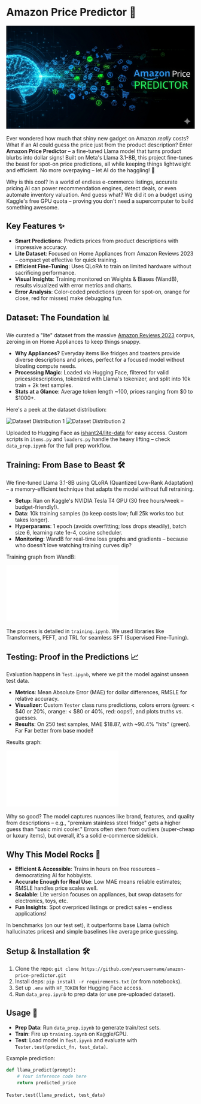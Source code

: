 # Amazon Price Predictor 🚀

![Project Banner](https://github.com/IshantSingh24/Amazon_price_predictor_LLM/blob/main/banner.png) <!-- Replace with actual banner if available -->

Ever wondered how much that shiny new gadget on Amazon *really* costs? What if an AI could guess the price just from the product description? Enter **Amazon Price Predictor** – a fine-tuned Llama model that turns product blurbs into dollar signs! Built on Meta's Llama 3.1-8B, this project fine-tunes the beast for spot-on price predictions, all while keeping things lightweight and efficient. No more overpaying – let AI do the haggling! 💸

Why is this cool? In a world of endless e-commerce listings, accurate pricing AI can power recommendation engines, detect deals, or even automate inventory valuation. And guess what? We did it on a budget using Kaggle's free GPU quota – proving you don't need a supercomputer to build something awesome.

## Key Features ✨
- **Smart Predictions**: Predicts prices from product descriptions with impressive accuracy.
- **Lite Dataset**: Focused on Home Appliances from Amazon Reviews 2023 – compact yet effective for quick training.
- **Efficient Fine-Tuning**: Uses QLoRA to train on limited hardware without sacrificing performance.
- **Visual Insights**: Training monitored on Weights & Biases (WandB), results visualized with error metrics and charts.
- **Error Analysis**: Color-coded predictions (green for spot-on, orange for close, red for misses) make debugging fun.

## Dataset: The Foundation 📊
We curated a "lite" dataset from the massive [Amazon Reviews 2023](https://huggingface.co/datasets/McAuley-Lab/Amazon-Reviews-2023) corpus, zeroing in on Home Appliances to keep things snappy. 

- **Why Appliances?** Everyday items like fridges and toasters provide diverse descriptions and prices, perfect for a focused model without bloating compute needs.
- **Processing Magic**: Loaded via Hugging Face, filtered for valid prices/descriptions, tokenized with Llama's tokenizer, and split into 10k train + 2k test samples.
- **Stats at a Glance**: Average token length ~100, prices ranging from $0 to $1000+.

Here's a peek at the dataset distribution:

![Dataset Distribution 1](data1.jpg)
![Dataset Distribution 2](data2.jpg)

Uploaded to Hugging Face as [ishant24/lite-data](https://huggingface.co/datasets/ishant24/lite-data) for easy access. Custom scripts in `items.py` and `loaders.py` handle the heavy lifting – check `data_prep.ipynb` for the full prep workflow.

## Training: From Base to Beast 🛠️
We fine-tuned Llama 3.1-8B using QLoRA (Quantized Low-Rank Adaptation) – a memory-efficient technique that adapts the model without full retraining.

- **Setup**: Ran on Kaggle's NVIDIA Tesla T4 GPU (30 free hours/week – budget-friendly!).
- **Data**: 10k training samples (to keep costs low; full 25k works too but takes longer).
- **Hyperparams**: 1 epoch (avoids overfitting; loss drops steadily), batch size 6, learning rate 1e-4, cosine scheduler.
- **Monitoring**: WandB for real-time loss graphs and gradients – because who doesn't love watching training curves dip?

Training graph from WandB:

![Training Graph](wandb.img)

The process is detailed in `training.ipynb`. We used libraries like Transformers, PEFT, and TRL for seamless SFT (Supervised Fine-Tuning). 

## Testing: Proof in the Predictions 📈
Evaluation happens in `Test.ipynb`, where we pit the model against unseen test data.

- **Metrics**: Mean Absolute Error (MAE) for dollar differences, RMSLE for relative accuracy.
- **Visualizer**: Custom `Tester` class runs predictions, colors errors (green: < $40 or 20%, orange: < $80 or 40%, red: oops!), and plots truths vs. guesses.
- **Results**: On 250 test samples, MAE $18.87, with ~90.4% "hits" (green). Far Far better from base model!

Results graph:

![Results Graph](result.img)

Why so good? The model captures nuances like brand, features, and quality from descriptions – e.g., "premium stainless steel fridge" gets a higher guess than "basic mini cooler." Errors often stem from outliers (super-cheap or luxury items), but overall, it's a solid e-commerce sidekick.

## Why This Model Rocks 🎉
- **Efficient & Accessible**: Trains in hours on free resources – democratizing AI for hobbyists.
- **Accurate Enough for Real Use**: Low MAE means reliable estimates; RMSLE handles price scales well.
- **Scalable**: Lite version focuses on appliances, but swap datasets for electronics, toys, etc.
- **Fun Insights**: Spot overpriced listings or predict sales – endless applications!

In benchmarks (on our test set), it outperforms base Llama (which hallucinates prices) and simple baselines like average price guessing.

## Setup & Installation 🛠️
1. Clone the repo: `git clone https://github.com/yourusername/amazon-price-predictor.git`
2. Install deps: `pip install -r requirements.txt` (or from notebooks).
3. Set up `.env` with `HF_TOKEN` for Hugging Face access.
4. Run `data_prep.ipynb` to prep data (or use pre-uploaded dataset).

## Usage 🚀
- **Prep Data**: Run `data_prep.ipynb` to generate train/test sets.
- **Train**: Fire up `training.ipynb` on Kaggle/GPU.
- **Test**: Load model in `Test.ipynb` and evaluate with `Tester.test(predict_fn, test_data)`.

Example prediction:
```python
def llama_predict(prompt):
    # Your inference code here
    return predicted_price

Tester.test(llama_predict, test_data)

